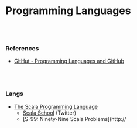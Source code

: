 Programming Languages
==========


 <br/><br/>


### References
- [GitHut - Programming Languages and GitHub](https://githut.info/)


 <br/><br/>


### Langs
- [The Scala Programming Language](https://www.scala-lang.org/)
    - [Scala School](https://twitter.github.io/scala_school/) (Twitter)
    - [S-99: Ninety-Nine Scala Problems](http://
